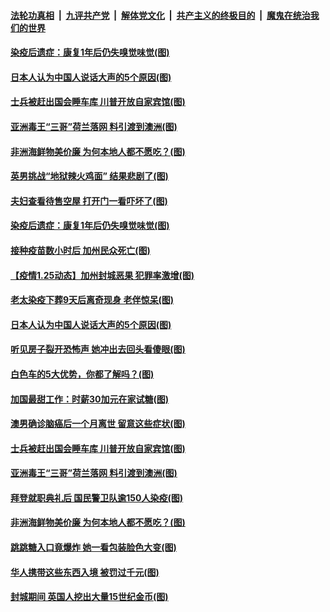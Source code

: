 ####  [法轮功真相](../../../../basic/blob/master/README.md?t=01261931) &nbsp;|&nbsp; [九评共产党](../../../../9ping.md/blob/master/README.md?t=01261931) &nbsp;|&nbsp; [解体党文化](../../../../jtdwh.md/blob/master/README.md?t=01261931)  &nbsp;|&nbsp; [共产主义的终极目的](../../../../gczydzjmd.md/blob/master/README.md?t=01261931) &nbsp;|&nbsp; [魔鬼在统治我们的世界](../../../../mgztzwmdsj.md/blob/master/README.md?t=01261931) 

#### [染疫后遗症：康复1年后仍失嗅觉味觉(图)](../pages/p3/960332.md?t=01261931) 

#### [日本人认为中国人说话大声的5个原因(图)](../pages/p3/960301.md?t=01261931) 


#### [士兵被赶出国会睡车库 川普开放自家宾馆(图)](../pages/p3/960171.md?t=01261931) 

#### [亚洲毒王“三哥”荷兰落网 料引渡到澳洲(图)](../pages/p3/960151.md?t=01261931) 

#### [非洲海鲜物美价廉 为何本地人都不愿吃？(图)](../pages/p3/959155.md?t=01261931) 


#### [英男挑战“地狱辣火鸡面” 结果悲剧了(图)](../pages/p3/960338.md?t=01261931) 

#### [夫妇查看待售空屋 打开门一看吓坏了(图)](../pages/p3/960334.md?t=01261931) 

#### [染疫后遗症：康复1年后仍失嗅觉味觉(图)](../pages/p3/960332.md?t=01261931) 

#### [接种疫苗数小时后 加州民众死亡(图)](../pages/p3/960329.md?t=01261931) 

#### [【疫情1.25动态】加州封城恶果 犯罪率激增(图)](../pages/p3/958875.md?t=01261931) 

#### [老太染疫下葬9天后离奇现身 老伴惊呆(图)](../pages/p3/960319.md?t=01261931) 

#### [日本人认为中国人说话大声的5个原因(图)](../pages/p3/960301.md?t=01261931) 

#### [听见房子裂开恐怖声 她冲出去回头看傻眼(图)](../pages/p3/960302.md?t=01261931) 

#### [白色车的5大优势，你都了解吗？(图)](../pages/p3/960265.md?t=01261931) 

#### [加国最甜工作：时薪30加元在家试糖(图)](../pages/p3/960257.md?t=01261931) 

#### [澳男确诊脑癌后一个月离世 留意这些症状(图)](../pages/p3/960249.md?t=01261931) 


#### [士兵被赶出国会睡车库 川普开放自家宾馆(图)](../pages/p3/960171.md?t=01261931) 

#### [亚洲毒王“三哥”荷兰落网 料引渡到澳洲(图)](../pages/p3/960151.md?t=01261931) 

#### [拜登就职典礼后 国民警卫队逾150人染疫(图)](../pages/p3/960132.md?t=01261931) 

#### [非洲海鲜物美价廉 为何本地人都不愿吃？(图)](../pages/p3/959155.md?t=01261931) 

#### [跳跳糖入口竟爆炸 她一看包装脸色大变(图)](../pages/p3/960052.md?t=01261931) 

#### [华人携带这些东西入境 被罚过千元(图)](../pages/p3/959904.md?t=01261931) 

#### [封城期间 英国人挖出大量15世纪金币(图)](../pages/p3/960003.md?t=01261931) 

